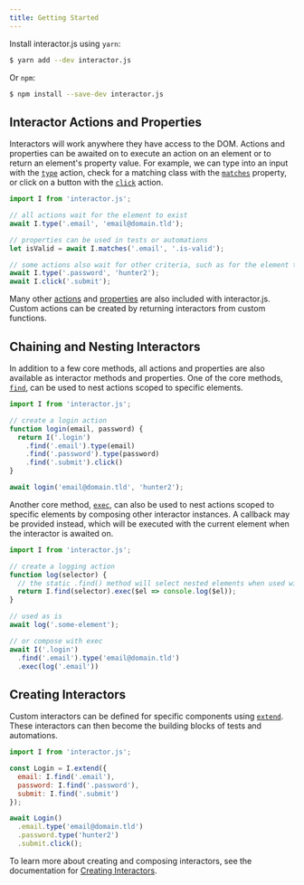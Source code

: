 ```yaml
---
title: Getting Started
---
```


Install interactor.js using `yarn`:

``` bash
$ yarn add --dev interactor.js
```

Or `npm`:

``` bash
$ npm install --save-dev interactor.js
```

## Interactor Actions and Properties

Interactors will work anywhere they have access to the DOM. Actions and properties can be awaited on
to execute an action on an element or to return an element's property value. For example, we can
type into an input with the [`type`](/actions/type) action, check for a matching class with the
[`matches`](/properties/matches) property, or click on a button with the [`click`](/actions/click)
action.

``` javascript
import I from 'interactor.js';

// all actions wait for the element to exist
await I.type('.email', 'email@domain.tld');

// properties can be used in tests or automations
let isValid = await I.matches('.email', '.is-valid');

// some actions also wait for other criteria, such as for the element to not be disabled
await I.type('.password', 'hunter2');
await I.click('.submit');
```

Many other [actions](/actions) and [properties](/properties) are also included with
interactor.js. Custom actions can be created by returning interactors from custom functions.

## Chaining and Nesting Interactors

In addition to a few core methods, all actions and properties are also available as interactor
methods and properties. One of the core methods, [`find`](/api/find), can be used to nest actions
scoped to specific elements.

``` javascript
import I from 'interactor.js';

// create a login action
function login(email, password) {
  return I('.login')
    .find('.email').type(email)
    .find('.password').type(password)
    .find('.submit').click()
}

await login('email@domain.tld', 'hunter2');
```

Another core method, [`exec`](/api/exec), can also be used to nest actions scoped to specific
elements by composing other interactor instances. A callback may be provided instead, which will be
executed with the current element when the interactor is awaited on.

``` javascript
import I from 'interactor.js';

// create a logging action
function log(selector) {
  // the static .find() method will select nested elements when used within other interactors
  return I.find(selector).exec($el => console.log($el));
}

// used as is
await log('.some-element');

// or compose with exec
await I('.login')
  .find('.email').type('email@domain.tld')
  .exec(log('.email'))
```

## Creating Interactors

Custom interactors can be defined for specific components using [`extend`](/api/extend). These
interactors can then become the building blocks of tests and automations.

``` javascript
import I from 'interactor.js';

const Login = I.extend({
  email: I.find('.email'),
  password: I.find('.password'),
  submit: I.find('.submit')
});

await Login()
  .email.type('email@domain.tld')
  .password.type('hunter2')
  .submit.click();
```

To learn more about creating and composing interactors, see the documentation for [Creating
Interactors](/creating-interactors).
